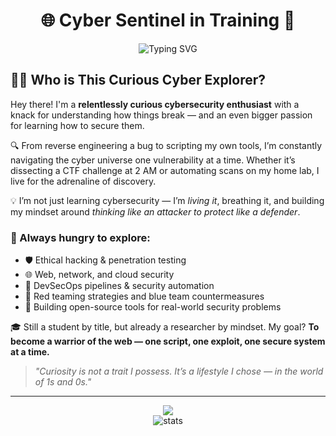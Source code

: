 
<h1 align="center">🌐 Cyber Sentinel in Training 🔐</h1>

<p align="center">
  <img src="https://readme-typing-svg.demolab.com?font=Fira+Code&size=22&duration=3000&pause=1000&center=true&vCenter=true&width=900&lines=🔍+Breaking+Barriers+in+Cybersecurity+Learning;💡+Curious+Mind+%7C+Passionate+Explorer+%7C+Future+Pentester;🚀+Student+by+Title+%7C+Researcher+by+Mindset" alt="Typing SVG" />
</p>

## 👨‍💻 Who is This Curious Cyber Explorer?

Hey there! I'm a **relentlessly curious cybersecurity enthusiast** with a knack for understanding how things break — and an even bigger passion for learning how to secure them.

🔍 From reverse engineering a bug to scripting my own tools, I’m constantly navigating the cyber universe one vulnerability at a time. Whether it’s dissecting a CTF challenge at 2 AM or automating scans on my home lab, I live for the adrenaline of discovery.

💡 I’m not just learning cybersecurity — I’m *living it*, breathing it, and building my mindset around *thinking like an attacker to protect like a defender*.

### 🧠 Always hungry to explore:
- 🛡 Ethical hacking & penetration testing  
- 🌐 Web, network, and cloud security  
- 🔁 DevSecOps pipelines & security automation  
- 🎯 Red teaming strategies and blue team countermeasures  
- 🔧 Building open-source tools for real-world security problems

🎓 Still a student by title, but already a researcher by mindset. My goal? **To become a warrior of the web — one script, one exploit, one secure system at a time.**

> *"Curiosity is not a trait I possess. It’s a lifestyle I chose — in the world of 1s and 0s."*

---

<p align="center">
  <img src="https://skillicons.dev/icons?i=python,bash,linux,git,github,aws,docker" /><br>
  <img src="https://github-readme-stats.vercel.app/api?username=your-github-username&show_icons=true&theme=radical" alt="stats"/>
</p>
